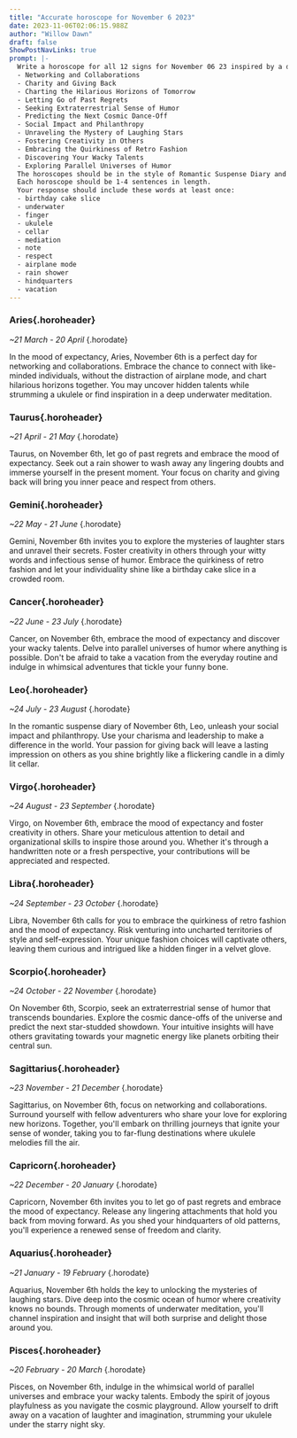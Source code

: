 ```yaml
---
title: "Accurate horoscope for November 6 2023"
date: 2023-11-06T02:06:15.988Z
author: "Willow Dawn"
draft: false
ShowPostNavLinks: true
prompt: |-
  Write a horoscope for all 12 signs for November 06 23 inspired by a different focus for each. Ensure you do not include the focus in the response:
  - Networking and Collaborations
  - Charity and Giving Back
  - Charting the Hilarious Horizons of Tomorrow
  - Letting Go of Past Regrets
  - Seeking Extraterrestrial Sense of Humor
  - Predicting the Next Cosmic Dance-Off
  - Social Impact and Philanthropy
  - Unraveling the Mystery of Laughing Stars
  - Fostering Creativity in Others
  - Embracing the Quirkiness of Retro Fashion
  - Discovering Your Wacky Talents
  - Exploring Parallel Universes of Humor
  The horoscopes should be in the style of Romantic Suspense Diary and the mood of expectancy
  Each horoscope should be 1-4 sentences in length.
  Your response should include these words at least once:
  - birthday cake slice
  - underwater
  - finger
  - ukulele
  - cellar
  - mediation
  - note
  - respect
  - airplane mode
  - rain shower
  - hindquarters
  - vacation
---
```


### Aries{.horoheader}

*~21 March - 20 April*
{.horodate}

In the mood of expectancy, Aries, November 6th is a perfect day for networking and collaborations. Embrace the chance to connect with like-minded individuals, without the distraction of airplane mode, and chart hilarious horizons together. You may uncover hidden talents while strumming a ukulele or find inspiration in a deep underwater meditation.


### Taurus{.horoheader}

*~21 April - 21 May*
{.horodate}

Taurus, on November 6th, let go of past regrets and embrace the mood of expectancy. Seek out a rain shower to wash away any lingering doubts and immerse yourself in the present moment. Your focus on charity and giving back will bring you inner peace and respect from others.


### Gemini{.horoheader}

*~22 May - 21 June*
{.horodate}

Gemini, November 6th invites you to explore the mysteries of laughter stars and unravel their secrets. Foster creativity in others through your witty words and infectious sense of humor. Embrace the quirkiness of retro fashion and let your individuality shine like a birthday cake slice in a crowded room.


### Cancer{.horoheader}

*~22 June - 23 July*
{.horodate}

Cancer, on November 6th, embrace the mood of expectancy and discover your wacky talents. Delve into parallel universes of humor where anything is possible. Don't be afraid to take a vacation from the everyday routine and indulge in whimsical adventures that tickle your funny bone.


### Leo{.horoheader}

*~24 July - 23 August*
{.horodate}

In the romantic suspense diary of November 6th, Leo, unleash your social impact and philanthropy. Use your charisma and leadership to make a difference in the world. Your passion for giving back will leave a lasting impression on others as you shine brightly like a flickering candle in a dimly lit cellar.


### Virgo{.horoheader}

*~24 August - 23 September*
{.horodate}

Virgo, on November 6th, embrace the mood of expectancy and foster creativity in others. Share your meticulous attention to detail and organizational skills to inspire those around you. Whether it's through a handwritten note or a fresh perspective, your contributions will be appreciated and respected.


### Libra{.horoheader}

*~24 September - 23 October*
{.horodate}

Libra, November 6th calls for you to embrace the quirkiness of retro fashion and the mood of expectancy. Risk venturing into uncharted territories of style and self-expression. Your unique fashion choices will captivate others, leaving them curious and intrigued like a hidden finger in a velvet glove.


### Scorpio{.horoheader}

*~24 October - 22 November*
{.horodate}

On November 6th, Scorpio, seek an extraterrestrial sense of humor that transcends boundaries. Explore the cosmic dance-offs of the universe and predict the next star-studded showdown. Your intuitive insights will have others gravitating towards your magnetic energy like planets orbiting their central sun.


### Sagittarius{.horoheader}

*~23 November - 21 December*
{.horodate}

Sagittarius, on November 6th, focus on networking and collaborations. Surround yourself with fellow adventurers who share your love for exploring new horizons. Together, you'll embark on thrilling journeys that ignite your sense of wonder, taking you to far-flung destinations where ukulele melodies fill the air.


### Capricorn{.horoheader}

*~22 December - 20 January*
{.horodate}

Capricorn, November 6th invites you to let go of past regrets and embrace the mood of expectancy. Release any lingering attachments that hold you back from moving forward. As you shed your hindquarters of old patterns, you'll experience a renewed sense of freedom and clarity.


### Aquarius{.horoheader}

*~21 January - 19 February*
{.horodate}

Aquarius, November 6th holds the key to unlocking the mysteries of laughing stars. Dive deep into the cosmic ocean of humor where creativity knows no bounds. Through moments of underwater meditation, you'll channel inspiration and insight that will both surprise and delight those around you.


### Pisces{.horoheader}

*~20 February - 20 March*
{.horodate}

Pisces, on November 6th, indulge in the whimsical world of parallel universes and embrace your wacky talents. Embody the spirit of joyous playfulness as you navigate the cosmic playground. Allow yourself to drift away on a vacation of laughter and imagination, strumming your ukulele under the starry night sky.


